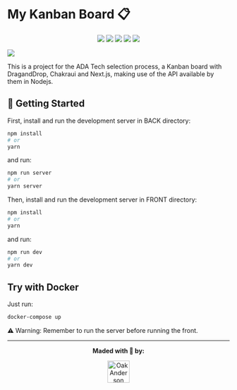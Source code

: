 # My Kanban Board 📋

<p align="center">
  <img src="https://img.shields.io/badge/Next-black?style=for-the-badge&logo=next.js&logoColor=white"/>
  <img src="https://img.shields.io/badge/%40dnd--kit%2Fcore-a-000000?style=for-the-badge"/>
  <img src="https://img.shields.io/badge/chakra-%234ED1C5.svg?style=for-the-badge&logo=chakraui&logoColor=white"/>
  <img src="https://img.shields.io/badge/TypeScript-007ACC?style=for-the-badge&logo=typescript&logoColor=white"/>
  <img src="https://img.shields.io/badge/Markdown-000000?style=for-the-badge&logo=markdown&logoColor=white"/>
</p>

![](https://i.imgur.com/gqDR1Xv.png)

This is a project for the ADA Tech selection process, a Kanban board with DragandDrop, Chakraui and Next.js, making use of the API available by them in Nodejs.

## 🚀 Getting Started

First, install and run the development server in BACK directory:

```bash
npm install
# or
yarn
```

and run:

```bash
npm run server
# or
yarn server
```

Then, install and run the development server in FRONT directory:

```bash
npm install
# or
yarn
```

and run:

```bash
npm run dev
# or
yarn dev
```

## Try with Docker

Just run:

```bash
docker-compose up
```

⚠ Warning: Remember to run the server before running the front.

---

<p align="center">
  <strong> Maded with 💜 by: </strong>
  <p align="center">
    <a href="https://github.com/ZauJulio">
      <img src="https://github.com/ZauJulio.png" width="50" height="50" alt="OakAnderson" />
    </a>
  </p>
</p>
